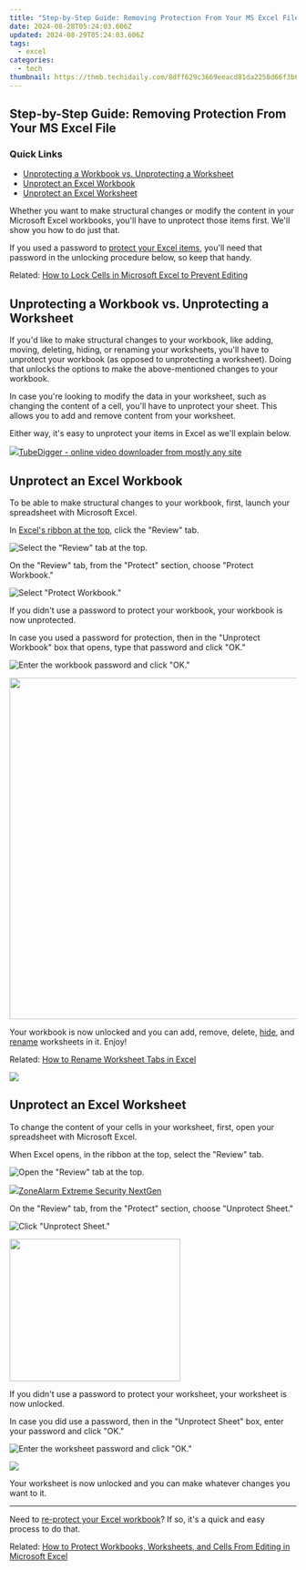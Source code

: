 ```yaml
---
title: "Step-by-Step Guide: Removing Protection From Your MS Excel File"
date: 2024-08-28T05:24:03.606Z
updated: 2024-08-29T05:24:03.606Z
tags:
  - excel
categories:
  - tech
thumbnail: https://thmb.techidaily.com/8dff629c3669eeacd81da2258d66f3b6e2ba5af06b80b9aa947e69afc78af4df.jpg
---
```


## Step-by-Step Guide: Removing Protection From Your MS Excel File

### Quick Links

* [Unprotecting a Workbook vs. Unprotecting a Worksheet](https://fake-location.techidaily.com/prevent-cross-site-tracking-on-tecno-spark-10c-and-browser-drfone-by-drfone-virtual-android/)
* [Unprotect an Excel Workbook](https://facebook-video-share.techidaily.com/updated-digital-riches-transitioning-youtube-earnings-to-currency-for-2024/)
* [Unprotect an Excel Worksheet](https://android-unlock.techidaily.com/top-12-prominent-vivo-x100-fingerprint-not-working-solutions-by-drfone-android/)

 Whether you want to make structural changes or modify the content in your Microsoft Excel workbooks, you'll have to unprotect those items first. We'll show you how to do just that.

 If you used a password to [protect your Excel items](https://video-screen-grab.techidaily.com/new-savor-playtime-the-essential-guide-to-high-quality-offline-ios-games-for-2024/), you'll need that password in the unlocking procedure below, so keep that handy.

Related: [How to Lock Cells in Microsoft Excel to Prevent Editing](https://video-screen-grab.techidaily.com/new-savor-playtime-the-essential-guide-to-high-quality-offline-ios-games-for-2024/) 

##  Unprotecting a Workbook vs. Unprotecting a Worksheet

 If you'd like to make structural changes to your workbook, like adding, moving, deleting, hiding, or renaming your worksheets, you'll have to unprotect your workbook (as opposed to unprotecting a worksheet). Doing that unlocks the options to make the above-mentioned changes to your workbook.

 In case you're looking to modify the data in your worksheet, such as changing the content of a cell, you'll have to unprotect your sheet. This allows you to add and remove content from your worksheet.

 Either way, it's easy to unprotect your items in Excel as we'll explain below.

<!-- affiliate ads begin -->
<a href="https://secure.2checkout.com/order/checkout.php?PRODS=4572700&QTY=1&AFFILIATE=108875&CART=1"><img src="	https://www.tubedigger.com/wp-content/uploads/2020/08/tubedigger-software-new.png" border="0">TubeDigger - online video downloader from mostly any site</a>
<!-- affiliate ads end -->
##  Unprotect an Excel Workbook

 To be able to make structural changes to your workbook, first, launch your spreadsheet with Microsoft Excel.

 In [Excel's ribbon at the top](https://screen-mirror.techidaily.com/in-2024-how-to-mirror-honor-play-40c-to-mac-drfone-by-drfone-android/), click the "Review" tab.

![Select the "Review" tab at the top.](https://static1.howtogeekimages.com/wordpress/wp-content/uploads/2022/06/1-excel-review-tab.png) 

 On the "Review" tab, from the "Protect" section, choose "Protect Workbook."

![Select "Protect Workbook."](https://static1.howtogeekimages.com/wordpress/wp-content/uploads/2022/06/2-unprotect-excel-workbook.png) 

 If you didn't use a password to protect your workbook, your workbook is now unprotected.

 In case you used a password for protection, then in the "Unprotect Workbook" box that opens, type that password and click "OK."

![Enter the workbook password and click "OK."](https://static1.howtogeekimages.com/wordpress/wp-content/uploads/2022/06/3-enter-excel-workbook-password.png) 

<!-- affiliate ads begin -->
<a href="https://appsumo.8odi.net/c/5597632/2075461/7443" target="_top" id="2075461"><img src="//a.impactradius-go.com/display-ad/7443-2075461" border="0" alt="" width="1200" height="600"/></a><img height="0" width="0" src="https://appsumo.8odi.net/i/5597632/2075461/7443" style="position:absolute;visibility:hidden;" border="0" />
<!-- affiliate ads end -->
 Your workbook is now unlocked and you can add, remove, delete, [hide](https://extra-guidance.techidaily.com/instantly-personalize-your-phones-from-tiktok-sounds-to-ringtones-for-2024/), and [rename](https://sim-unlock.techidaily.com/network-locked-sim-card-inserted-on-your-xiaomi-14-ultra-phone-unlock-it-now-by-drfone-android/) worksheets in it. Enjoy!

Related: [How to Rename Worksheet Tabs in Excel](https://sim-unlock.techidaily.com/network-locked-sim-card-inserted-on-your-xiaomi-14-ultra-phone-unlock-it-now-by-drfone-android/) 

<!-- affiliate ads begin -->
<a href="https://shop.systoolsgroup.com/affiliate.php?ACCOUNT=SYSTOOBY&AFFILIATE=108875&PATH=https%3A%2F%2Fwww.systoolsgroup.com%3FAFFILIATE%3D108875%26RESOURCE%3D%2BSysTools%2BOutlook%2BRecovery"><img src="https://www.systoolsgroup.com/box/outlook-recovery.png" border="0"></a>
<!-- affiliate ads end -->
##  Unprotect an Excel Worksheet

 To change the content of your cells in your worksheet, first, open your spreadsheet with Microsoft Excel.

 When Excel opens, in the ribbon at the top, select the "Review" tab.

![Open the "Review" tab at the top.](https://static1.howtogeekimages.com/wordpress/wp-content/uploads/2022/06/4-excel-review-tab.png) 

<!-- affiliate ads begin -->
<a href="https://estore.zonealarm.com/order/checkout.php?PRODS=36245101&QTY=1&AFFILIATE=108875&CART=1"><img src="https://sc1.checkpoint.com/sc1/za/images/boxes/zang_box_trust.png" border="0">ZoneAlarm Extreme Security NextGen</a>
<!-- affiliate ads end -->
 On the "Review" tab, from the "Protect" section, choose "Unprotect Sheet."

![Click "Unprotect Sheet."](https://static1.howtogeekimages.com/wordpress/wp-content/uploads/2022/06/5-unprotect-excel-worksheet.png) 

<!-- affiliate ads begin -->
<a href="https://modlily.sjv.io/c/5597632/1997817/17059" target="_top" id="1997817"><img src="//a.impactradius-go.com/display-ad/17059-1997817" border="0" alt="" width="300" height="250"/></a><img height="0" width="0" src="https://imp.pxf.io/i/5597632/1997817/17059" style="position:absolute;visibility:hidden;" border="0" />
<!-- affiliate ads end -->
 If you didn't use a password to protect your worksheet, your worksheet is now unlocked.

 In case you did use a password, then in the "Unprotect Sheet" box, enter your password and click "OK."

![Enter the worksheet password and click "OK."](https://static1.howtogeekimages.com/wordpress/wp-content/uploads/2022/06/6-enter-excel-worksheet-password.png) 

<!-- affiliate ads begin -->
<a href="https://secure.2checkout.com/order/checkout.php?PRODS=4620780&QTY=1&AFFILIATE=108875&CART=1"><img src="https://secure.avangate.com/images/merchant/07dd4d5a72f5740ef0f035f201951476/728__90banner.jpg" border="0"></a>
<!-- affiliate ads end -->
 Your worksheet is now unlocked and you can make whatever changes you want to it.

---

 Need to [re-protect your Excel workbook](https://screen-recording.techidaily.com/updated-essential-tips-for-gameplay-screen-captures-on-xbox-one-for-2024/)? If so, it's a quick and easy process to do that.

Related: [How to Protect Workbooks, Worksheets, and Cells From Editing in Microsoft Excel](https://screen-recording.techidaily.com/updated-essential-tips-for-gameplay-screen-captures-on-xbox-one-for-2024/)

<ins class="adsbygoogle"
     style="display:block"
     data-ad-format="autorelaxed"
     data-ad-client="ca-pub-7571918770474297"
     data-ad-slot="1223367746"></ins>



<ins class="adsbygoogle"
     style="display:block"
     data-ad-client="ca-pub-7571918770474297"
     data-ad-slot="8358498916"
     data-ad-format="auto"
     data-full-width-responsive="true"></ins>


